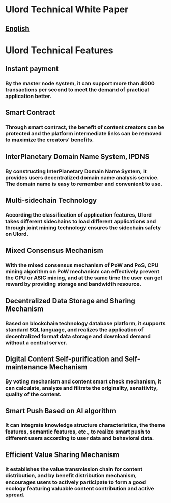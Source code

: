 # Ulord Technical White Paper 

## [English](http://ulord.one/whitepaper/web/viewer.html?lang=en)

# Ulord Technical Features

## Instant payment
### By the master node system, it can support more than 4000 transactions per second to meet the demand of practical application better.
## Smart Contract
### Through smart contract, the benefit of content creators can be protected and the platform intermediate links can be removed to maximize the creators' benefits.
## InterPlanetary Domain Name System, IPDNS
### By constructing InterPlanetary Domain Name System, it provides users decentralized domain name analysis service. The domain name is easy to remember and convenient to use.
## Multi-sidechain Technology
### According the classification of application features, Ulord takes different sidechains to load different applications and through joint mining technology ensures the sidechain safety on Ulord.
## Mixed Consensus Mechanism
### With the mixed consensus mechanism of PoW and PoS, CPU mining algorithm on PoW mechanism can effectively prevent the GPU or ASIC mining, and at the same time the user can get reward by providing storage and bandwidth resource.
## Decentralized Data Storage and Sharing Mechanism
### Based on blockchain technology database platform, it supports standard SQL language, and realizes the application of decentralized format data storage and download demand without a central server.
## Digital Content Self-purification and Self-maintenance Mechanism
### By voting mechanism and content smart check mechanism, it can calculate, analyze and filtrate the originality, sensitivity, quality of the content.
## Smart Push Based on AI algorithm
### It can integrate knowledge structure characteristics, the theme features, semantic features, etc., to realize smart push to different users according to user data and behavioral data.
## Efficient Value Sharing Mechanism
### It establishes the value transmission chain for content distribution, and by benefit distribution mechanism, encourages users to actively participate to form a good ecology featuring valuable content contribution and active spread.
